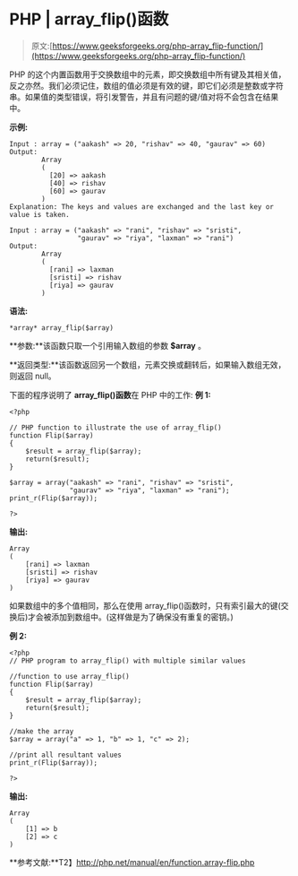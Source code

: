 # PHP | array_flip()函数

> 原文:[https://www.geeksforgeeks.org/php-array_flip-function/](https://www.geeksforgeeks.org/php-array_flip-function/)

PHP 的这个内置函数用于交换数组中的元素，即交换数组中所有键及其相关值，反之亦然。我们必须记住，数组的值必须是有效的键，即它们必须是整数或字符串。如果值的类型错误，将引发警告，并且有问题的键/值对将不会包含在结果中。

**示例:**

```
Input : array = ("aakash" => 20, "rishav" => 40, "gaurav" => 60)
Output:
        Array
        (
          [20] => aakash
          [40] => rishav
          [60] => gaurav
        )
Explanation: The keys and values are exchanged and the last key or value is taken.

Input : array = ("aakash" => "rani", "rishav" => "sristi", 
                 "gaurav" => "riya", "laxman" => "rani")
Output:
        Array
        (
          [rani] => laxman
          [sristi] => rishav
          [riya] => gaurav
        )

```

**语法:**

```
*array* array_flip($array)
```

**参数:**该函数只取一个引用输入数组的参数 **$array** 。

**返回类型:**该函数返回另一个数组，元素交换或翻转后，如果输入数组无效，则返回 null。

下面的程序说明了 **array_flip()函数**在 PHP 中的工作:
**例 1:**

```
<?php

// PHP function to illustrate the use of array_flip()
function Flip($array)
{
    $result = array_flip($array);
    return($result);
}

$array = array("aakash" => "rani", "rishav" => "sristi", 
               "gaurav" => "riya", "laxman" => "rani");
print_r(Flip($array));

?>
```

**输出:**

```
Array
(
    [rani] => laxman
    [sristi] => rishav
    [riya] => gaurav
)

```

如果数组中的多个值相同，那么在使用 array_flip()函数时，只有索引最大的键(交换后)才会被添加到数组中。(这样做是为了确保没有重复的密钥。)

**例 2:**

```
<?php
// PHP program to array_flip() with multiple similar values

//function to use array_flip() 
function Flip($array)
{
    $result = array_flip($array);
    return($result);
}

//make the array
$array = array("a" => 1, "b" => 1, "c" => 2);

//print all resultant values
print_r(Flip($array)); 

?>
```

**输出:**

```
Array
(
    [1] => b
    [2] => c
)

```

**参考文献:**T2】http://php.net/manual/en/function.array-flip.php